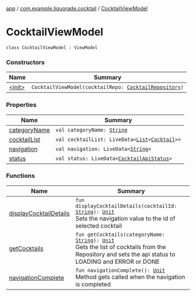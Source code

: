 [app](../../index.md) / [com.example.liquorade.cocktail](../index.md) / [CocktailViewModel](./index.md)

# CocktailViewModel

`class CocktailViewModel : ViewModel`

### Constructors

| Name | Summary |
|---|---|
| [&lt;init&gt;](-init-.md) | `CocktailViewModel(cocktailRepo: `[`CocktailRepository`](../../com.example.liquorade.repository/-cocktail-repository/index.md)`)` |

### Properties

| Name | Summary |
|---|---|
| [categoryName](category-name.md) | `val categoryName: `[`String`](https://kotlinlang.org/api/latest/jvm/stdlib/kotlin/-string/index.html) |
| [cocktailList](cocktail-list.md) | `val cocktailList: LiveData<`[`List`](https://kotlinlang.org/api/latest/jvm/stdlib/kotlin.collections/-list/index.html)`<`[`Cocktail`](../../com.example.liquorade.domain/-cocktail/index.md)`>>` |
| [navigation](navigation.md) | `val navigation: LiveData<`[`String`](https://kotlinlang.org/api/latest/jvm/stdlib/kotlin/-string/index.html)`>` |
| [status](status.md) | `val status: LiveData<`[`CocktailApiStatus`](../-cocktail-api-status/index.md)`>` |

### Functions

| Name | Summary |
|---|---|
| [displayCocktailDetails](display-cocktail-details.md) | `fun displayCocktailDetails(cocktailId: `[`String`](https://kotlinlang.org/api/latest/jvm/stdlib/kotlin/-string/index.html)`): `[`Unit`](https://kotlinlang.org/api/latest/jvm/stdlib/kotlin/-unit/index.html)<br>Sets the navigation value to the id of selected cocktail |
| [getCocktails](get-cocktails.md) | `fun getCocktails(categoryName: `[`String`](https://kotlinlang.org/api/latest/jvm/stdlib/kotlin/-string/index.html)`): `[`Unit`](https://kotlinlang.org/api/latest/jvm/stdlib/kotlin/-unit/index.html)<br>Gets the list of cocktails from the Repository and sets the api status to LOADING and ERROR or DONE |
| [navigationComplete](navigation-complete.md) | `fun navigationComplete(): `[`Unit`](https://kotlinlang.org/api/latest/jvm/stdlib/kotlin/-unit/index.html)<br>Method gets called when the navigation is completed |
